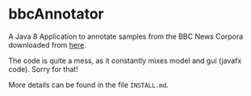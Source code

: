 # bbcAnnotator

A Java 8 Application to annotate samples from the BBC News Corpora downloaded from [here](http://homepages.inf.ed.ac.uk/s0677528/data.html).

The code is quite a mess, as it constantly mixes model and gui (javafx code). Sorry for that!

More details can be found in the file `INSTALL.md`.
